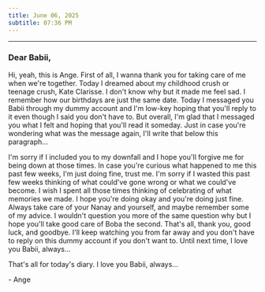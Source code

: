 ```yaml
---
title: June 06, 2025
subtitle: 07:36 PM
---
```

---

### Dear Babii,

Hi, yeah, this is Ange. First of all, I wanna thank you for taking care of me when we're together. Today I dreamed about my childhood crush or teenage crush, Kate Clarisse. I don't know why but it made me feel sad. I remember how our birthdays are just the same date. Today I messaged you Babii through my dummy account and I'm low-key hoping that you'll reply to it even though I said you don't have to. But overall, I'm glad that I messaged you what I felt and hoping that you'll read it someday. Just in case you're wondering what was the message again, I'll write that below this paragraph...

I'm sorry if I included you to my downfall and I hope you'll forgive me for being down at those times. In case you're curious what happened to me this past few weeks, I'm just doing fine, trust me. I'm sorry if I wasted this past few weeks thinking of what could've gone wrong or what we could've become. I wish I spent all those times thinking of celebrating of what memories we made. I hope you're doing okay and you're doing just fine. Always take care of your Nanay and yourself, and maybe remember some of my advice. I wouldn't question you more of the same question why but I hope you'll take good care of Boba the second. That's all, thank you, good luck, and goodbye. I'll keep watching you from far away and you don't have to reply on this dummy account if you don't want to. Until next time, I love you Babii, always...

That's all for today's diary. I love you Babii, always...

\- Ange
